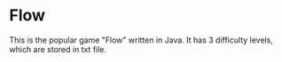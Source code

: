 # Flow

This is the popular game "Flow" written in Java. It has 3 difficulty levels, which are stored in txt file.